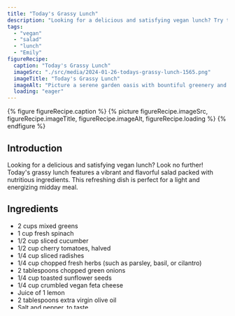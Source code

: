 ```yaml
---
title: "Today's Grassy Lunch"
description: "Looking for a delicious and satisfying vegan lunch? Try today's grassy lunch featuring a vibrant and flavorful salad packed with nutritious ingredients. Perfect for a light and energizing midday meal."
tags:
  - "vegan"
  - "salad"
  - "lunch"
  - "Emily"
figureRecipe: 
  caption: "Today's Grassy Lunch"
  imageSrc: "./src/media/2024-01-26-todays-grassy-lunch-1565.png"
  imageTitle: "Today's Grassy Lunch"
  imageAlt: "Picture a serene garden oasis with bountiful greenery and a beautifully set table at the center, waiting for you. The table is lavishly adorned with a variety of fresh greens, a plethora of colorful vegetables, and an assortment of aromatic herbs. A visually stunning salad, alive with diverse flavors and textures, serves as the centerpiece. Imagine standing there, feeling the soft blades of grass under your feet and the gentle breeze playing with the leaves. This is a visual representation of a grassy lunch, a tribute to the richness of nature and a feast for your senses. See yourself savoring this refreshing, nutritious salad, letting its taste take you to a gastronomic paradise."
  loading: "eager"
---
```


{% figure figureRecipe.caption %}
{% picture figureRecipe.imageSrc, figureRecipe.imageTitle, figureRecipe.imageAlt, figureRecipe.loading %}
{% endfigure %}

## Introduction

Looking for a delicious and satisfying vegan lunch? Look no further! Today's grassy lunch features a vibrant and flavorful salad packed with nutritious ingredients. This refreshing dish is perfect for a light and energizing midday meal.

## Ingredients

- 2 cups mixed greens
- 1 cup fresh spinach
- 1/2 cup sliced cucumber
- 1/2 cup cherry tomatoes, halved
- 1/4 cup sliced radishes
- 1/4 cup chopped fresh herbs (such as parsley, basil, or cilantro)
- 2 tablespoons chopped green onions
- 1/4 cup toasted sunflower seeds
- 1/4 cup crumbled vegan feta cheese
- Juice of 1 lemon
- 2 tablespoons extra virgin olive oil
- Salt and pepper, to taste

## Instructions

1. In a large bowl, combine the mixed greens, spinach, cucumber, cherry tomatoes, radishes, fresh herbs, and green onions.
2. In a small bowl, whisk together the lemon juice, olive oil, salt, and pepper.
3. Drizzle the dressing over the salad and toss to combine.
4. Top with toasted sunflower seeds and crumbled vegan feta cheese.
5. Serve immediately and enjoy!

Enjoy this vibrant and nutritious salad for a refreshing and satisfying lunch. It's perfect for vegans and non-vegans alike!

Emily

